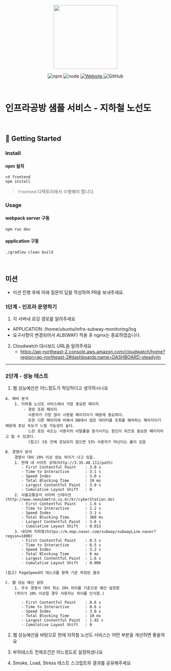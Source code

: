 <p align="center">
    <img width="200px;" src="https://raw.githubusercontent.com/woowacourse/atdd-subway-admin-frontend/master/images/main_logo.png"/>
</p>
<p align="center">
  <img alt="npm" src="https://img.shields.io/badge/npm-%3E%3D%205.5.0-blue">
  <img alt="node" src="https://img.shields.io/badge/node-%3E%3D%209.3.0-blue">
  <a href="https://edu.nextstep.camp/c/R89PYi5H" alt="nextstep atdd">
    <img alt="Website" src="https://img.shields.io/website?url=https%3A%2F%2Fedu.nextstep.camp%2Fc%2FR89PYi5H">
  </a>
  <img alt="GitHub" src="https://img.shields.io/github/license/next-step/atdd-subway-service">
</p>

<br>

# 인프라공방 샘플 서비스 - 지하철 노선도

<br>

## 🚀 Getting Started

### Install
#### npm 설치
```
cd frontend
npm install
```
> `frontend` 디렉토리에서 수행해야 합니다.

### Usage
#### webpack server 구동
```
npm run dev
```
#### application 구동
```
./gradlew clean build
```
<br>

## 미션

* 미션 진행 후에 아래 질문의 답을 작성하여 PR을 보내주세요.

### 1단계 - 인프라 운영하기
1. 각 서버내 로깅 경로를 알려주세요
  - APPLICATION :/home/ubuntu/infra-subway-monitoring/log
  - 요구사항이 변경되어서 ALB(WAF) 적용 후 nginx는 종료하였습니다.

2. Cloudwatch 대시보드 URL을 알려주세요
   - https://ap-northeast-2.console.aws.amazon.com/cloudwatch/home?region=ap-northeast-2#dashboards:name=DASHBOARD-steadyjin
---

### 2단계 - 성능 테스트
1. 웹 성능예산은 어느정도가 적당하다고 생각하시나요

```text
A. 예비 분석
    1. 지하철 노선도 서비스에서 가장 중요한 페이지
        - 경로 조회 페이지 
          사용자가 가장 많이 사용할 페이지이기 때문에 중요하다. 
          또한 다른 페이지에 비해서 DB에서 많은 데이터를 조회를 해야하는 페이지이기 때문에 로딩 속도가 느릴 가능성이 높다.
          느린 로딩 속도는 사용자의 이탈률을 증가시키는 원인이 되므로 중요한 페이지라고 할 수 있겠다. 
          (참고) 3초 안에 로딩되지 않으면 53% 사용자가 떠난다는 룰이 있음

B. 경쟁사 분석
    경쟁사 대비 20% 이상 성능 차이가 나고 있음.
    1. 현재 내 사이트 상태(http://3.35.48.111/path)
       - First Contentful Paint    : 3.0 s
       - Time to Interactive       : 3.1 s
       - Speed Index               : 3.0 s
       - Total Blocking Time       : 10 ms
       - Largest Contentful Paint  : 3.0 s
       - Cumulative Layout Shift   : 0 
    2. 서울교통공사 사이버 스테이션(http://www.seoulmetro.co.kr/kr/cyberStation.do)
       - First Contentful Paint    : 1.6 s
       - Time to Interactive       : 2.2 s
       - Speed Index               : 3.1 s
       - Total Blocking Time       : 360 ms
       - Largest Contentful Paint  : 3.6 s
       - Cumulative Layout Shift   : 0.013      
    3. 네이버 지하철(https://m.map.naver.com/subway/subwayLine.naver?region=1000)
       - First Contentful Paint    : 0.5 s
       - Time to Interactive       : 0.5 s
       - Speed Index               : 3.2 s
       - Total Blocking Time       : 0 ms
       - Largest Contentful Paint  : 1.6 s
       - Cumulative Layout Shift   : 0.006 
         
(참고) PageSpeed의 데스크톱 항목 기준 측정된 결과 

C. 웹 성능 예산 설정
    1. 우수 경쟁사 대비 최소 20% 차이를 기준으로 예산 설정함
    (차이가 20% 이상일 경우 사용자는 차이를 인식함.) 
    
       - First Contentful Paint    : 0.6 s
       - Time to Interactive       : 0.6 s
       - Speed Index               : 3.0 s
       - Total Blocking Time       : 10 ms
       - Largest Contentful Paint  : 1.92 s
       - Cumulative Layout Shift   : 0 

```   

2. 웹 성능예산을 바탕으로 현재 지하철 노선도 서비스는 어떤 부분을 개선하면 좋을까요

3. 부하테스트 전제조건은 어느정도로 설정하셨나요

4. Smoke, Load, Stress 테스트 스크립트와 결과를 공유해주세요
